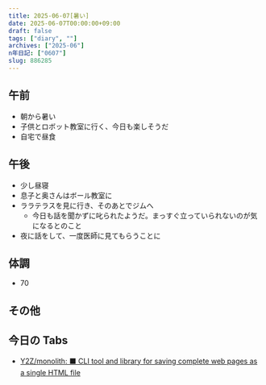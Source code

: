 ```yaml
---
title: 2025-06-07[暑い]
date: 2025-06-07T00:00:00+09:00
draft: false
tags: ["diary", ""]
archives: ["2025-06"]
n年日記: ["0607"]
slug: 886285
---
```


## 午前

- 朝から暑い
- 子供とロボット教室に行く、今日も楽しそうだ
- 自宅で昼食

## 午後

- 少し昼寝
- 息子と奥さんはボール教室に
- ララテラスを見に行き、そのあとでジムへ
  - 今日も話を聞かずに叱られたようだ。まっすぐ立っていられないのが気になるとのこと
- 夜に話をして、一度医師に見てもらうことに

## 体調

- 70

## その他

## 今日の Tabs

- [Y2Z/monolith: ⬛️ CLI tool and library for saving complete web pages as a single HTML file](https://github.com/Y2Z/monolith?tab=readme-ov-file)
